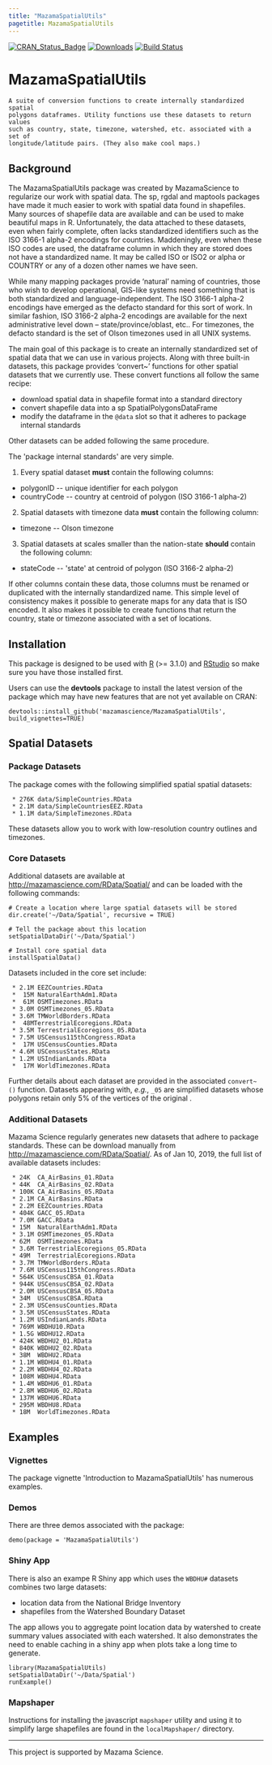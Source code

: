 ```yaml
---
title: "MazamaSpatialUtils"
pagetitle: MazamaSpatialUtils
---
```


[![CRAN\_Status\_Badge](http://www.r-pkg.org/badges/version/MazamaSpatialUtils)](https://cran.r-project.org/package=MazamaSpatialUtils)
[![Downloads](http://cranlogs.r-pkg.org/badges/MazamaSpatialUtils)](https://cran.r-project.org/package=MazamaSpatialUtils)
[![Build Status](https://travis-ci.org/MazamaScience/MazamaSpatialUtils.svg?branch=master)](https://travis-ci.org/MazamaScience/MazamaSpatialUtils)

# MazamaSpatialUtils

```
A suite of conversion functions to create internally standardized spatial
polygons dataframes. Utility functions use these datasets to return values
such as country, state, timezone, watershed, etc. associated with a set of 
longitude/latitude pairs. (They also make cool maps.)
```

## Background

The MazamaSpatialUtils package was created by MazamaScience to regularize our
work with spatial data. The sp, rgdal and maptools packages have made it much
easier to work with spatial data found in shapefiles. Many sources of shapefile
data are available and can be used to make beautiful maps in R. Unfortunately,
the data attached to these datasets, even when fairly complete, often lacks
standardized identifiers such as the ISO 3166-1 alpha-2 encodings for countries.
Maddeningly, even when these ISO codes are used, the dataframe column in which
they are stored does not have a standardized name. It may be called ISO or ISO2
or alpha or COUNTRY or any of a dozen other names we have seen.

While many mapping packages provide ‘natural’ naming of countries, those who
wish to develop operational, GIS-like systems need something that is both
standardized and language-independent. The ISO 3166-1 alpha-2 encodings have
emerged as the defacto standard for this sort of work. In similar fashion, ISO
3166-2 alpha-2 encodings are available for the next administrative level down –
state/province/oblast, etc.. For timezones, the defacto standard is the set of
Olson timezones used in all UNIX systems.

The main goal of this package is to create an internally standardized set of
spatial data that we can use in various projects. Along with three built-in
datasets, this package provides ‘convert~’ functions for other spatial datasets
that we currently use. These convert functions all follow the same recipe:

 * download spatial data in shapefile format into a standard directory
 * convert shapefile data into a sp SpatialPolygonsDataFrame
 * modify the dataframe in the `@data` slot so that it adheres to package internal standards

Other datasets can be added following the same procedure.

The 'package internal standards' are very simple.

1) Every spatial dataset **must** contain the following columns:

* polygonID -- unique identifier for each polygon
* countryCode -- country at centroid of polygon (ISO 3166-1 alpha-2)

2) Spatial datasets with timezone data **must** contain the following column:

* timezone -- Olson timezone

3) Spatial datasets at scales smaller than the nation-state **should** contain the following column:

* stateCode -- 'state' at centroid of polygon (ISO 3166-2 alpha-2)

If other columns contain these data, those columns must be renamed or duplicated with the 
internally standardized name. This simple level of consistency makes it possible to generate 
maps for any data that is ISO encoded. It also makes it possible to create functions that 
return the country, state or timezone associated with a set of locations.

## Installation

This package is designed to be used with [R](https://cran.r-project.org) (>= 3.1.0)
and [RStudio](http://rstudio.com) so make sure you have those installed first.

Users can use the **devtools** package to install the latest version of the 
package which may have new features that are not yet available on CRAN:

```
devtools::install_github('mazamascience/MazamaSpatialUtils', build_vignettes=TRUE)
```

## Spatial Datasets

### Package Datasets

The package comes with the following simplified spatial spatial datasets:

```
 * 276K	data/SimpleCountries.RData
 * 2.1M	data/SimpleCountriesEEZ.RData
 * 1.1M	data/SimpleTimezones.RData
```

These datasets allow you to work with low-resolution country outlines and
timezones.

### Core Datasets

Additional datasets are available at http://mazamascience.com/RData/Spatial/
and can be loaded with the following commands:

```
# Create a location where large spatial datasets will be stored
dir.create('~/Data/Spatial', recursive = TRUE)

# Tell the package about this location
setSpatialDataDir('~/Data/Spatial')

# Install core spatial data
installSpatialData()
```

Datasets included in the core set include:

```
 * 2.1M EEZCountries.RData
 *  15M NaturalEarthAdm1.RData
 *  61M OSMTimezones.RData
 * 3.0M	OSMTimezones_05.RData
 * 3.6M TMWorldBorders.RData
 *  48MTerrestrialEcoregions.RData
 * 3.5M TerrestrialEcoregions_05.RData
 * 7.5M USCensus115thCongress.RData
 *  17M USCensusCounties.RData
 * 4.6M USCensusStates.RData
 * 1.2M USIndianLands.RData
 *  17M WorldTimezones.RData
```

Further details about each dataset are provided in the associated `convert~()` 
function. Datasets appearing with, *e.g.*, `_05` are simplified datasets whose 
polygons retain only 5% of the vertices of the original .

### Additional Datasets

Mazama Science regularly generates new datasets that adhere to package standards.
These can be download manually from http://mazamascience.com/RData/Spatial/. As
of Jan 10, 2019, the full list of available datasets includes:

```
 * 24K	CA_AirBasins_01.RData
 * 44K	CA_AirBasins_02.RData
 * 100K	CA_AirBasins_05.RData
 * 2.1M	CA_AirBasins.RData
 * 2.2M	EEZCountries.RData
 * 404K	GACC_05.RData
 * 7.0M	GACC.RData
 * 15M	NaturalEarthAdm1.RData
 * 3.1M	OSMTimezones_05.RData
 * 62M	OSMTimezones.RData
 * 3.6M	TerrestrialEcoregions_05.RData
 * 49M	TerrestrialEcoregions.RData
 * 3.7M	TMWorldBorders.RData
 * 7.6M	USCensus115thCongress.RData
 * 564K	USCensusCBSA_01.RData
 * 944K	USCensusCBSA_02.RData
 * 2.0M	USCensusCBSA_05.RData
 * 34M	USCensusCBSA.RData
 * 2.3M	USCensusCounties.RData
 * 3.5M	USCensusStates.RData
 * 1.2M	USIndianLands.RData
 * 769M	WBDHU10.RData
 * 1.5G	WBDHU12.RData
 * 424K	WBDHU2_01.RData
 * 840K	WBDHU2_02.RData
 * 38M	WBDHU2.RData
 * 1.1M	WBDHU4_01.RData
 * 2.2M	WBDHU4_02.RData
 * 108M	WBDHU4.RData
 * 1.4M	WBDHU6_01.RData
 * 2.8M	WBDHU6_02.RData
 * 137M	WBDHU6.RData
 * 295M	WBDHU8.RData
 * 18M	WorldTimezones.RData
```

## Examples

### Vignettes

The package vignette 'Introduction to MazamaSpatialUtils' has numerous examples.

### Demos

There are three demos associated with the package:

```
demo(package = 'MazamaSpatialUtils')
```

### Shiny App

There is also an exampe R Shiny app which uses the `WBDHU#` datasets combines 
two large datasets:

 * location data from the National Bridge Inventory
 * shapefiles from the Watershed Boundary Dataset
 
The app allows you to aggregate point location data by watershed to create
summary values associated with each watershed. It also demonstrates the need
to enable caching in a shiny app when plots take a long time to generate.

```
library(MazamaSpatialUtils)
setSpatialDataDir('~/Data/Spatial')
runExample()
```

### Mapshaper

Instructions for installing the javascript `mapshaper` utility and using it to
simplify large shapefiles are found in the `localMapshaper/` directory.

----

This project is supported by Mazama Science.


